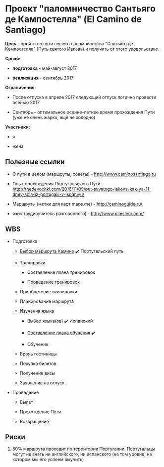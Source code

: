 # Проект "паломничество Сантьяго де Кампостелла" (El Camino de Santiago)

**Цель** - пройти по пути пешего паломничества "Сантьяго де Кампостелла" (Путь святого Иакова) и получить от этого удовольствие.

**Сроки:**

- **подготовка** - май-август 2017

- **реализация** - сентябрь 2017

**Ограничения:**

- После отпуска в апреле 2017 следующий отпуск логично провести осенью 2017

- Сентябрь - оптимальное осенне-летнее время прохождения Пути (уже не очень жарко, ещё не холодно)

**Участники:**

- я

- жена

## Полезные ссылки

- О пути в целом (маршруты, советы) - http://www.caminosantiago.ru

- Опыт прохождения Португальского Пути - http://thedevochki.com/2016/11/09/put-svyatogo-iakova-kak-ya-11-dney-shla-iz-portugalii-v-ispaniyu/

- Маршруты (метки для карт maps.me) - http://caminoguide.ru/

- язык (аудиоучитель разговорного) - http://www.pimsleur.com/

## WBS

- Подготовка

   - [Выбор маршрута Камино](https://github.com/lexnekr/project-Camino/blob/master/Route_selection.md) :heavy_check_mark: Португальский путь
   
   - Тренировки
   
      - Составление плана тренировок
      
      - Проведение тренировок
   
   - Приобретение экипировки
   
   - Планирование маршрута
   
   - Изучения языка
   
      - Выбор языка(ов) :heavy_check_mark: Испанский
      
      - [Составление плана обучения](Language.md) :heavy_check_mark:
      
      - Обучение
   
   - Бронь гостиницы
   
   - Покупка билетов
   
   - Получение визы
   
   - Заявление на отпуск

- Проведение

   - Вылет
   
   - Прохождение Пути
   
   - Возвращение


## Риски

1. 50% маршрута проходит по территории Португалии. Португальцы могут не знать ни английского, ни испанского (на том уровне, на котором мы его успеем выучить)
